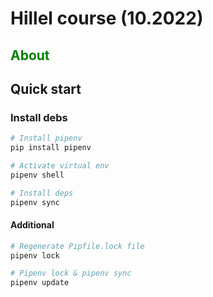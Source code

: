 # Hillel course (10.2022)

## <span style='color:green'>About</span>


## Quick start

### Install debs

```bash
# Install pipenv
pip install pipenv

# Activate virtual env
pipenv shell

# Install deps
pipenv sync
```
#### Additional
```bash
# Regenerate Pipfile.lock file
pipenv lock

# Pipenv lock & pipenv sync
pipenv update
```
